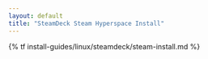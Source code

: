 ```yaml
---
layout: default
title: "SteamDeck Steam Hyperspace Install"
---
```

{% tf install-guides/linux/steamdeck/steam-install.md %}
